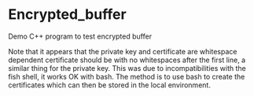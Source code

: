 # Encrypted_buffer

Demo C++ program to test encrypted buffer


Note that it appears that the private key and certificate are whitespace dependent
certificate should be with no whitespaces after the first line, a similar thing for the private key.
This was due to incompatibilities with the fish shell, it works OK with bash.
The method is to use bash to create the certificates which can then be stored in the local
environment.
